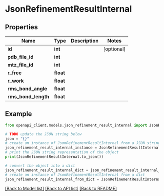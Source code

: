 # JsonRefinementResultInternal


## Properties

Name | Type | Description | Notes
------------ | ------------- | ------------- | -------------
**id** | **int** |  | [optional] 
**pdb_file_id** | **int** |  | 
**mtz_file_id** | **int** |  | 
**r_free** | **float** |  | 
**r_work** | **float** |  | 
**rms_bond_angle** | **float** |  | 
**rms_bond_length** | **float** |  | 

## Example

```python
from openapi_client.models.json_refinement_result_internal import JsonRefinementResultInternal

# TODO update the JSON string below
json = "{}"
# create an instance of JsonRefinementResultInternal from a JSON string
json_refinement_result_internal_instance = JsonRefinementResultInternal.from_json(json)
# print the JSON string representation of the object
print(JsonRefinementResultInternal.to_json())

# convert the object into a dict
json_refinement_result_internal_dict = json_refinement_result_internal_instance.to_dict()
# create an instance of JsonRefinementResultInternal from a dict
json_refinement_result_internal_from_dict = JsonRefinementResultInternal.from_dict(json_refinement_result_internal_dict)
```
[[Back to Model list]](../README.md#documentation-for-models) [[Back to API list]](../README.md#documentation-for-api-endpoints) [[Back to README]](../README.md)



